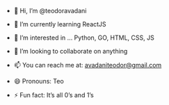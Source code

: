 - 👋 Hi, I’m @teodoravadani

- 🌱 I’m currently learning ReactJS
- 👀 I’m interested in ... Python, GO, HTML, CSS, JS
- 👯 I’m looking to collaborate on anything
- 📫 You can reach me at: avadaniteodor@gmail.com
- 😄 Pronouns: Teo
- ⚡ Fun fact: It’s all 0’s and 1’s
